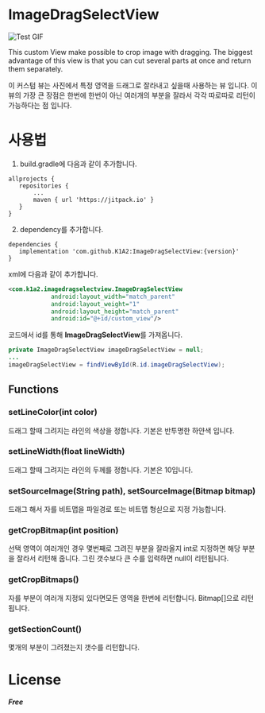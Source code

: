 # ImageDragSelectView
![Test GIF](https://github.com/K1A2/ImageDragSelectView/blob/master/selectview_test_2.gif)


This custom View make possible to crop image with dragging. The biggest advantage of this view is that you can cut several parts at once and return them separately.
 
 이 커스텀 뷰는 사진에서 특정 영역을 드래그로 잘라내고 싶을때 사용하는 뷰 입니다. 이 뷰의 가장 큰 장점은 한번에 한번이 아닌 여러개의 부분을 잘라서 각각 따로따로 리턴이 가능하다는 점 입니다.
 # 사용법
 1. build.gradle에 다음과 같이 추가합니다.
 ```
 allprojects {
	repositories {
		...
		maven { url 'https://jitpack.io' }
	}
}
```
 
 
 2. dependency를 추가합니다.
 ```
 dependencies {
 	implementation 'com.github.K1A2:ImageDragSelectView:{version}'
}
```


xml에 다음과 같이 추가합니다.
```xml
<com.k1a2.imagedragselectview.ImageDragSelectView
            android:layout_width="match_parent"
            android:layout_weight="1"
            android:layout_height="match_parent"
            android:id="@+id/custom_view"/>
```


코드애서 id를 통해 **ImageDragSelectView**를 가져옵니다.
```java
private ImageDragSelectView imageDragSelectView = null;
...
imageDragSelectView = findViewById(R.id.imageDragSelectView);
```

## Functions
### setLineColor(int color)
드래그 할때 그려지는 라인의 색상을 정합니다. 기본은 반투명한  하얀색 입니다.
### setLineWidth(float lineWidth)
드래그 할때 그려지는 라인의 두께를 정합니다. 기본은 10입니다.
### setSourceImage(String path), setSourceImage(Bitmap bitmap)
드래그 해서 자를 비트맵을 파일경로 또는 비트맵 형싣으로 지정 가능합니다.
### getCropBitmap(int position)
선택 영역이 여러개인 경우 몇번째로 그려진 부분을 잘라올지 int로 지정하면 해당 부분을 잘라서 리턴해 줍니다. 그린 갯수보다 큰 수를 입력하면 null이 리턴됩니다.
### getCropBitmaps()
자를 부분이 여러개 지정되 있다면모든 영역을 한번에 리턴합니다. Bitmap[]으로 리턴 됩니다.
### getSectionCount()
몇개의 부분이 그려졌는지 갯수를 리턴합니다.

# License
*****Free*****
